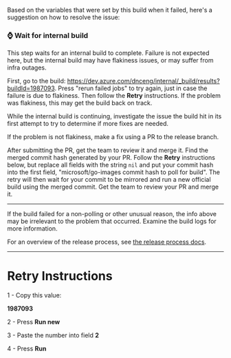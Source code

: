 

Based on the variables that were set by this build when it failed, here's a suggestion on how to resolve the issue:



### ⌚ Wait for internal build

This step waits for an internal build to complete. Failure is not expected here, but the internal build may have flakiness issues, or may suffer from infra outages.

First, go to the build: <https://dev.azure.com/dnceng/internal/_build/results?buildId=1987093>. Press "rerun failed jobs" to try again, just in case the failure is due to flakiness. Then follow the **Retry** instructions. If the problem was flakiness, this may get the build back on track.

While the internal build is continuing, investigate the issue the build hit in its first attempt to try to determine if more fixes are needed.

If the problem is not flakiness, make a fix using a PR to the release branch.

    

After submitting the PR, get the team to review it and merge it. Find the merged commit hash generated by your PR. Follow the **Retry** instructions below, but replace all fields with the string `nil` and put your commit hash into the first field, "microsoft/go-images commit hash to poll for build". The retry will then wait for your commit to be mirrored and run a new official build using the merged commit. Get the team to review your PR and merge it.

    



---

If the build failed for a non-polling or other unusual reason, the info above may be irrelevant to the problem that occurred. Examine the build logs for more information.

For an overview of the release process, see [the release process docs](https://github.com/microsoft/go-infra/tree/main/docs/release-process).

---

# Retry Instructions


1 -  Copy this value:

**1987093**


2 -  Press **Run new**


3 -  Paste the number into field **2**






4 -  Press **Run**
